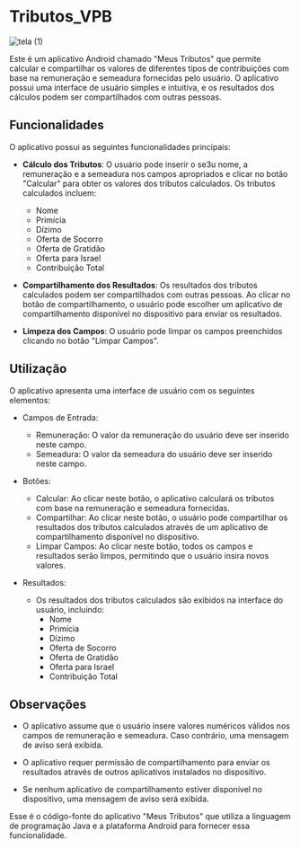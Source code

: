 # Tributos_VPB

![tela (1)](https://github.com/Gerleidson/Projeto_TributosVPB/assets/88213553/eca80592-3ea0-4d84-a3fe-6f0354add85f)


Este é um aplicativo Android chamado "Meus Tributos" que permite calcular e compartilhar os valores de diferentes tipos de contribuições com base na remuneração e semeadura fornecidas pelo usuário. O aplicativo possui uma interface de usuário simples e intuitiva, e os resultados dos cálculos podem ser compartilhados com outras pessoas.

## Funcionalidades

O aplicativo possui as seguintes funcionalidades principais:

- **Cálculo dos Tributos**: O usuário pode inserir o se3u nome, a remuneração e a semeadura nos campos apropriados e clicar no botão "Calcular" para obter os valores dos tributos calculados. Os tributos calculados incluem:
    - Nome 
    - Primícia
    - Dízimo
    - Oferta de Socorro
    - Oferta de Gratidão
    - Oferta para Israel
    - Contribuição Total

- **Compartilhamento dos Resultados**: Os resultados dos tributos calculados podem ser compartilhados com outras pessoas. Ao clicar no botão de compartilhamento, o usuário pode escolher um aplicativo de compartilhamento disponível no dispositivo para enviar os resultados.

- **Limpeza dos Campos**: O usuário pode limpar os campos preenchidos clicando no botão "Limpar Campos".

## Utilização

O aplicativo apresenta uma interface de usuário com os seguintes elementos:

- Campos de Entrada:
  - Remuneração: O valor da remuneração do usuário deve ser inserido neste campo.
  - Semeadura: O valor da semeadura do usuário deve ser inserido neste campo.

- Botões:
  - Calcular: Ao clicar neste botão, o aplicativo calculará os tributos com base na remuneração e semeadura fornecidas.
  - Compartilhar: Ao clicar neste botão, o usuário pode compartilhar os resultados dos tributos calculados através de um aplicativo de compartilhamento disponível no dispositivo.
  - Limpar Campos: Ao clicar neste botão, todos os campos e resultados serão limpos, permitindo que o usuário insira novos valores.

- Resultados:
  - Os resultados dos tributos calculados são exibidos na interface do usuário, incluindo:
    - Nome 
    - Primícia
    - Dízimo
    - Oferta de Socorro
    - Oferta de Gratidão
    - Oferta para Israel
    - Contribuição Total

## Observações

- O aplicativo assume que o usuário insere valores numéricos válidos nos campos de remuneração e semeadura. Caso contrário, uma mensagem de aviso será exibida.

- O aplicativo requer permissão de compartilhamento para enviar os resultados através de outros aplicativos instalados no dispositivo.

- Se nenhum aplicativo de compartilhamento estiver disponível no dispositivo, uma mensagem de aviso será exibida.

Esse é o código-fonte do aplicativo "Meus Tributos" que utiliza a linguagem de programação Java e a plataforma Android para fornecer essa funcionalidade.
